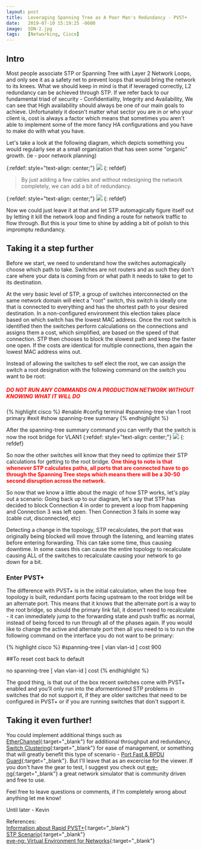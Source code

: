 ```yaml
---
layout: post
title:  Leveraging Spanning Tree as A Poor Man's Redundancy - PVST+
date:   2019-07-10 15:19:25 -0600
image:  SDN-2.jpg
tags:   [Networking, Cisco]
---
```


## Intro

Most people associate STP or Spanning Tree with Layer 2 Network Loops, and only see it as a safety net to prevent loops that would bring the network to its knees. What we should keep in mind is that if leveraged correctly, L2 redundancy can be achieved through STP. If we refer back to our fundamental triad of security - Confidentiality, Integrity and Availability, We can see that High availability should always be one of our main goals to achieve. Unfortunately it doesn't matter what sector you are in or who your client is, cost is always a factor which means that sometimes you aren't able to implement some of the more fancy HA configurations and you have to make do with what you have. 

Let's take a look at the following diagram, which depicts something you would regularly see at a small organization that has seen some "organic" growth. (ie - poor network planning)

{:refdef: style="text-align: center;"}
![]({{site.baseurl}}/img/stp-ha/organicgrowth.png)
{: refdef}

> By just adding a few cables and without redesigning the network completely, we can add a bit of redundancy. 

{:refdef: style="text-align: center;"}
![]({{site.baseurl}}/img/stp-ha/switchha.png)
{: refdef}

Now we could just leave it at that and let STP automagically figure itself out by letting it kill the network loop and finding a route for network traffic to flow through. But this is your time to shine by adding a bit of polish to this impromptu redundancy. 

## Taking it a step further

Before we start, we need to understand how the switches automagically choose which path to take. Switches are not routers and as such they don't care where your data is coming from or what path it needs to take to get to its destination. 

At the very basic level of STP, a group of switches interconnected on the same network domain will elect a "root" switch, this switch is ideally one that is connected to everything and has the shortest path to your desired destination. In a non-configured environment this election takes place based on which switch has the lowest MAC address. Once the root switch is identified then the switches perform calculations on the connections and assigns them a cost, which simplified, are based on the speed of that connection. STP then chooses to block the slowest path and keep the faster one open. If the costs are identical for multiple connections, then again the lowest MAC address wins out. 

Instead of allowing the switches to self elect the root, we can assign the switch a root designation with the following command on the switch you want to be root:  
##### <strong style="color: red;">DO NOT RUN ANY COMMANDS ON A PRODUCTION NETWORK WITHOUT KNOWING WHAT IT WILL DO</strong>
{% highlight cisco %}
#enable
#config terminal 
#spanning-tree vlan 1 root primary 
#exit 
#show spanning-tree summary
{% endhighlight %}

After the spanning-tree summary command you can verify that the switch is now the root bridge for VLAN1
{:refdef: style="text-align: center;"}
![]({{site.baseurl}}/img/stp-ha/sw1spanningtree.png)
{: refdef}

So now the other switches will know that they need to optimize their STP calculations for getting to the root bridge. <strong style="color: red;">One thing to note is that whenever STP calculates paths, all ports that are connected have to go through the Spanning Tree steps which means there will be a 30-50 second disruption across the network.</strong>

So now that we know a little about the magic of how STP works, let's play out a scenario: 
Going back up to our diagram, let's say that STP has decided to block Connection 4  in order to prevent a loop from happening and Connection 3 was left open. Then Connection 3 fails in some way (cable cut, disconnected, etc) 

Detecting a change in the topology, STP recalculates, the port that was originally being blocked will move through the listening, and learning states before entering forwarding. This can take some time, thus causing downtime. In some cases this can cause the entire topology to recalculate causing ALL of the switches to recalculate causing your network to go down for a bit. 

### Enter PVST+

The difference with PVST+ is in the initial calculation, when the loop free topology is built, redundant ports facing upstream to the root bridge will be an alternate port. This means that it knows that the alternate port is a way to the root bridge, so should the primary link fail, it doesn't need to recalculate - it can immediately jump to the forwarding state and push traffic as normal, instead of being forced to run through all of the phases again. If you would like to change the active and alternate port then all you need to is to run the following command on the interface you do not want to be primary: 

{% highlight cisco %}
#spanning-tree [ vlan vlan-id ] cost 900

##To reset cost back to default 

no spanning-tree [ vlan vlan-id ] cost
{% endhighlight %}

The good thing, is that out of the box recent switches come with PVST+ enabled and you'll only run into the aformentioned STP problems in switches that do not support it, if they are older switches that need to be configured in PVST+ or if you are running switches that don't support it. 

## Taking it even further!
You could implement additional things such as [EtherChannel](https://www.cisco.com/c/en/us/td/docs/switches/lan/catalyst3750x_3560x/software/release/12-2_55_se/configuration/guide/3750xscg/swethchl.html){:target="_blank"} for additional throughput and redundancy, [Switch Clustering](https://www.cisco.com/c/en/us/td/docs/switches/lan/catalyst2960/software/release/12-2_55_se/configuration/guide/scg_2960/swclus.html){:target="_blank"} for ease of management, or something that will greatly benefit this type of scenario - [Port Fast & BPDU Guard](https://www.cisco.com/c/en/us/td/docs/switches/lan/catalyst4000/8-2glx/configuration/guide/stp_enha.html){:target="_blank"}. 
But I'll leave that as an excercise for the viewer. If you don't have the gear to test, I suggest you check out [eve-ng](https://www.eve-ng.net/){:target="_blank"} a great network simulator that is community driven and free to use. 

Feel free to leave questions or comments, if I'm completely wrong about anything let me know!

Until later - Kevin 

References:  
[Information about Rapid PVST+](https://www.cisco.com/c/en/us/td/docs/switches/datacenter/nexus5000/sw/configuration/guide/cli_rel_4_0_1a/CLIConfigurationGuide/RPVSpanningTree.html#16893){:target="_blank"}  
[STP Scenario](https://networkengineering.stackexchange.com/questions/12687/how-to-properly-configure-stp-in-this-simple-setup){:target="_blank"}  
[eve-ng: Virtual Environment for Networks](https://www.eve-ng.net/){:target="_blank"}  